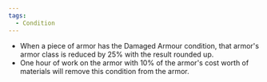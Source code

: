 ```yaml
---
tags:
  - Condition
---
```


- When a piece of armor has the Damaged Armour condition, that armor's armor class is reduced by 25% with the result rounded up. 
- One hour of work on the armor with 10% of the armor's cost worth of materials will remove this condition from the armor.

